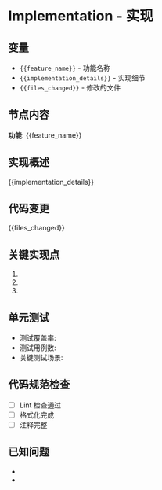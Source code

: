 # Implementation - 实现

## 变量

- `{{feature_name}}` - 功能名称
- `{{implementation_details}}` - 实现细节
- `{{files_changed}}` - 修改的文件

## 节点内容

**功能**: {{feature_name}}

## 实现概述

{{implementation_details}}

## 代码变更

{{files_changed}}

## 关键实现点

1. 
2. 
3. 

## 单元测试

- 测试覆盖率: 
- 测试用例数: 
- 关键测试场景: 

## 代码规范检查

- [ ] Lint 检查通过
- [ ] 格式化完成
- [ ] 注释完整

## 已知问题

- 
- 
